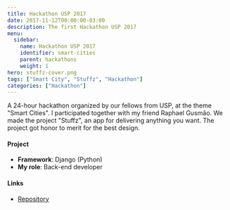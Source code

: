 ```yaml
---
title: Hackathon USP 2017
date: 2017-11-12T00:00:00-03:00
description: The first Hackathon USP 2017
menu:
  sidebar:
    name: Hackathon USP 2017
    identifier: smart-cities
    parent: hackathons
    weight: 1
hero: stuffz-cover.png
tags: ["Smart City", "Stuffz", "Hackathon"]
categories: ["Hackathon"]
---
```


A 24-hour hackathon organized by our fellows from USP, at the theme "Smart Cities". I participated together with my friend Raphael Gusmão. We made the project "Stuffz", an app for delivering anything you want. The project got honor to merit for the best design.

#### Project
* **Framework**: Django (Python)
* **My role**: Back-end developer

#### Links
* [Repository](https://github.com/IceMage144/Stuffz)